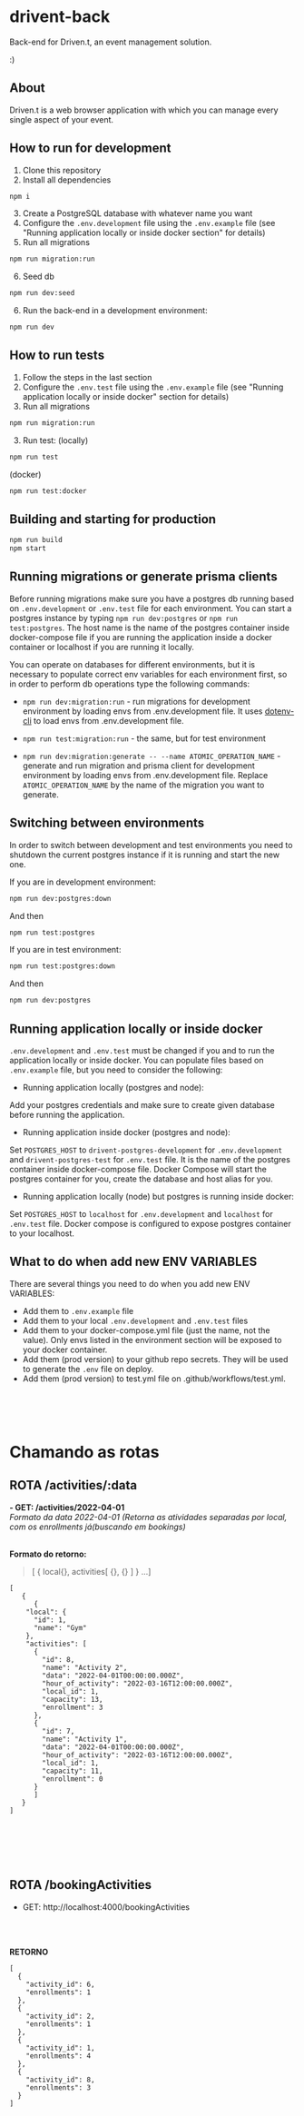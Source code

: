 # drivent-back

Back-end for Driven.t, an event management solution.

:)

## About

Driven.t is a web browser application with which you can manage every single aspect of your event.

## How to run for development

1. Clone this repository
2. Install all dependencies

```bash
npm i
```

3. Create a PostgreSQL database with whatever name you want
4. Configure the `.env.development` file using the `.env.example` file (see "Running application locally or inside docker section" for details)
5. Run all migrations

```bash
npm run migration:run
```

6. Seed db

```bash
npm run dev:seed
```

6. Run the back-end in a development environment:

```bash
npm run dev
```

## How to run tests

1. Follow the steps in the last section
1. Configure the `.env.test` file using the `.env.example` file (see "Running application locally or inside docker" section for details)
1. Run all migrations

```bash
npm run migration:run
```

3. Run test:
   (locally)

```bash
npm run test
```

(docker)

```bash
npm run test:docker
```

## Building and starting for production

```bash
npm run build
npm start
```

## Running migrations or generate prisma clients

Before running migrations make sure you have a postgres db running based on `.env.development` or `.env.test` file for each environment. You can start a postgres instance by typing `npm run dev:postgres` or `npm run test:postgres`. The host name is the name of the postgres container inside docker-compose file if you are running the application inside a docker container or localhost if you are running it locally.

You can operate on databases for different environments, but it is necessary to populate correct env variables for each environment first, so in order to perform db operations type the following commands:

- `npm run dev:migration:run` - run migrations for development environment by loading envs from .env.development file. It uses [dotenv-cli](https://github.com/entropitor/dotenv-cli#readme) to load envs from .env.development file.
- `npm run test:migration:run` - the same, but for test environment

- `npm run dev:migration:generate -- --name ATOMIC_OPERATION_NAME` - generate and run migration and prisma client for development environment by loading envs from .env.development file. Replace `ATOMIC_OPERATION_NAME` by the name of the migration you want to generate.

## Switching between environments

In order to switch between development and test environments you need to shutdown the current postgres instance if it is running and start the new one.

If you are in development environment:

```bash
npm run dev:postgres:down
```

And then

```bash
npm run test:postgres
```

If you are in test environment:

```bash
npm run test:postgres:down
```

And then

```bash
npm run dev:postgres
```

## Running application locally or inside docker

`.env.development` and `.env.test` must be changed if you and to run the application locally or inside docker. You can populate files based on `.env.example` file, but you need to consider the following:

- Running application locally (postgres and node):

Add your postgres credentials and make sure to create given database before running the application.

- Running application inside docker (postgres and node):

Set `POSTGRES_HOST` to `drivent-postgres-development` for `.env.development` and `drivent-postgres-test` for `.env.test` file. It is the name of the postgres container inside docker-compose file. Docker Compose will start the postgres container for you, create the database and host alias for you.

- Running application locally (node) but postgres is running inside docker:

Set `POSTGRES_HOST` to `localhost` for `.env.development` and `localhost` for `.env.test` file. Docker compose is configured to expose postgres container to your localhost.

## What to do when add new ENV VARIABLES

There are several things you need to do when you add new ENV VARIABLES:
- Add them to `.env.example` file
- Add them to your local `.env.development` and `.env.test` files
- Add them to your docker-compose.yml file (just the name, not the value). Only envs listed in the environment section will be exposed to your docker container.
- Add them (prod version) to your github repo secrets. They will be used to generate the `.env` file on deploy.
- Add them (prod version) to test.yml file on .github/workflows/test.yml.

<br>
<br>
<br>

# Chamando as rotas


<h2><b>ROTA /activities/:data</b> </h2>
 <b>- GET: /activities/2022-04-01</b>
 <br>
 <i>Formato da data 2022-04-01
(Retorna as atividades separadas por local, com os enrollments já(buscando em bookings)</i>
<br>
<br>

<b>Formato do retorno: </b>

> [ { local{}, activities[ {}, {} ] } ...]

```
[
   {
      {
    "local": {
      "id": 1,
      "name": "Gym"
    },
    "activities": [
      {
        "id": 8,
        "name": "Activity 2",
        "data": "2022-04-01T00:00:00.000Z",
        "hour_of_activity": "2022-03-16T12:00:00.000Z",
        "local_id": 1,
        "capacity": 13,
        "enrollment": 3
      },
      {
        "id": 7,
        "name": "Activity 1",
        "data": "2022-04-01T00:00:00.000Z",
        "hour_of_activity": "2022-03-16T12:00:00.000Z",
        "local_id": 1,
        "capacity": 11,
        "enrollment": 0
      }
      ]
   }
]
```
<br>
<br>
<br>
<br>
<h2><b>ROTA /bookingActivities</b></h2>

- GET: http://localhost:4000/bookingActivities
<br>
<br>


<b>RETORNO</b>

```
[
  {
    "activity_id": 6,
    "enrollments": 1
  },
  {
    "activity_id": 2,
    "enrollments": 1
  },
  {
    "activity_id": 1,
    "enrollments": 4
  },
  {
    "activity_id": 8,
    "enrollments": 3
  }
]
```





